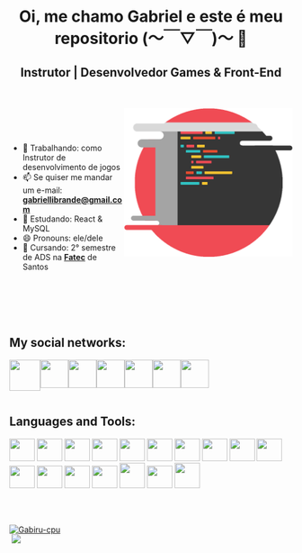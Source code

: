 <h1 align="center"> <b>Oi, me chamo Gabriel e este é meu repositorio  (～￣▽￣)～</b> 🚀</h1>
<h2 align="center">Instrutor | Desenvolvedor Games & Front-End</h2>
<br><br>
<img align="right" width="300px" src="./imgBackground.png">

<br><br>
- 🔭 Trabalhando: como Instrutor de desenvolvimento de jogos
- 📫 Se quiser me mandar um e-mail: **gabriellibrande@gmail.com**
- 🌱 Estudando: React & MySQL
- 😄 Pronouns: ele/dele
- 📖 Cursando: 2° semestre de ADS na <a href="https://fatecrl.edu.br">**Fatec**</a> de Santos
<br><br><br><br><br><br>
<h2 align="left">My social networks:</h2>

<div  style="height:display: inline_block align-items: center; justify-content: center; ">
<img height="55rem" width="55rem" align="left" src="https://api.iconify.design/logos/youtube-icon.svg"/>
<img height="50rem" width="50rem" align="left" src="https://seeklogo.com/images/T/twitch-logo-4931D91F85-seeklogo.com.png"/>	
<img height="50rem" width="50rem" align="left" src="https://cdn.jsdelivr.net/gh/devicons/devicon/icons/linkedin/linkedin-original.svg" />
<img height="50rem" width="50rem" align="left" src="https://cdn.jsdelivr.net/gh/devicons/devicon/icons/twitter/twitter-original.svg" />
<img height="50rem" width="50rem" align="left" src="https://api.iconify.design/logos/telegram.svg"/>
<img height="50rem" width="50rem" align="left" src="https://api.iconify.design/logos/discord-icon.svg"/>
<img height="50rem" width="50rem" align="left" src="https://cdn.icon-icons.com/icons2/836/PNG/512/Instagram_icon-icons.com_66804.png"/>	
</div>

<br><br><br><br>
<h2 align="left">Languages and Tools:</h2>

<div  style=" height:display: inline_block align-items: center; justify-content: center;">
<img height="40rem" width="45rem" src="https://cdn.jsdelivr.net/gh/devicons/devicon/icons/arduino/arduino-original-wordmark.svg" />
<img height="40rem" width="45rem" src="https://cdn.jsdelivr.net/gh/devicons/devicon/icons/java/java-original-wordmark.svg" />
<img height="40rem" width="45rem" src="https://cdn.jsdelivr.net/gh/devicons/devicon/icons/react/react-original-wordmark.svg" />
<img height="40rem" width="45rem" src="https://cdn.jsdelivr.net/gh/devicons/devicon/icons/c/c-original.svg" />
<img height="40rem" width="45rem" src="https://cdn.jsdelivr.net/gh/devicons/devicon/icons/cplusplus/cplusplus-original.svg" />
<img height="40rem" width="45rem" src="https://cdn.jsdelivr.net/gh/devicons/devicon/icons/csharp/csharp-original.svg" />
<img height="40rem" width="45rem" src="https://cdn.jsdelivr.net/gh/devicons/devicon/icons/html5/html5-original.svg" />
<img height="40rem" width="45rem" src="https://cdn.jsdelivr.net/gh/devicons/devicon/icons/css3/css3-original.svg" />
<img height="40rem" width="45rem" src="https://cdn.jsdelivr.net/gh/devicons/devicon/icons/javascript/javascript-plain.svg" />
<img height="40rem" width="45rem" src="https://cdn.jsdelivr.net/gh/devicons/devicon/icons/typescript/typescript-original.svg" />
<img height="40rem" width="45rem" src="https://cdn.jsdelivr.net/gh/devicons/devicon/icons/git/git-original.svg" />
<img height="40rem" width="45rem" src="https://cdn.jsdelivr.net/gh/devicons/devicon/icons/illustrator/illustrator-plain.svg" />
<img height="40rem" width="45rem" src="https://cdn.jsdelivr.net/gh/devicons/devicon/icons/photoshop/photoshop-plain.svg" />
<img height="40rem" width="45rem" src="https://cdn.jsdelivr.net/gh/devicons/devicon/icons/godot/godot-original.svg" />
<img height="45rem" width="45rem" src="https://img.icons8.com/ios-filled/100/000000/game-maker.png"/>
<img height="40rem" width="45rem" src="https://cdn.jsdelivr.net/gh/devicons/devicon/icons/unity/unity-original.svg" />
<img height="45rem" width="45rem" src="https://img.icons8.com/ios-filled/100/000000/unreal-engine.png"/>
	
</div>

<br><br>

<div style="display: flex; align-items: center; justify-content: center;">
    <a href="https://github.com/Gabiru-cpu?tab=repositories">
    <img src="https://github-readme-stats.vercel.app/api/top-langs?username=Gabiru-cpu&show_icons=true&locale=en&theme=radical" alt="Gabiru-cpu" />  
	  <img height="-375em" width="500em" align="right" src="https://github-readme-stats.vercel.app/api?username=Gabiru-cpu&show_icons=true&theme=radical&include_all_commits=true&count_private=true"/>
      
</div>

